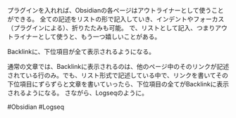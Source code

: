 プラグインを入れれば、Obsidianの各ページはアウトライナーとして使うことができる。
全ての記述をリストの形で記入していき、インデントやフォーカス（プラグインによる）、折りたたみも可能。
で、リストとして記入、つまりアウトライナーとして使うと、もう一つ嬉しいことがある。

Backlinkに、下位項目が全て表示されるようになる。

通常の文章では、Backlinkに表示されるのは、他のページ中のそのリンクが記述されている行のみ。でも、リスト形式で記述している中で、リンクを書いてその下位項目にずらずらと文章を書いていったら、下位項目の全てがBacklinkに表示されるようになる。
さながら、Logseqのように。

#Obsidian #Logseq 